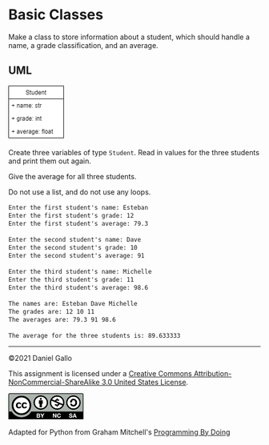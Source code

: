 # Basic Classes


Make a class to store information about a student, which should handle a name, a grade classification, and an average.

UML
---
![Student UML](examples/uml-student.png)

Create three variables of type `Student`. Read in values for the three students and print them out again.

Give the average for all three students.

Do not use a list, and do not use any loops.


```
Enter the first student's name: Esteban
Enter the first student's grade: 12
Enter the first student's average: 79.3

Enter the second student's name: Dave
Enter the second student's grade: 10
Enter the second student's average: 91

Enter the third student's name: Michelle
Enter the third student's grade: 11
Enter the third student's average: 98.6

The names are: Esteban Dave Michelle
The grades are: 12 10 11
The averages are: 79.3 91 98.6

The average for the three students is: 89.633333

```


---


©2021 Daniel Gallo


This assignment is licensed under a
[Creative Commons Attribution-NonCommercial-ShareAlike 3.0 United States License](https://creativecommons.org/licenses/by-nc-sa/3.0/us/deed.en_US).  

![Creative Commons License](images/by-nc-sa.png)





Adapted for Python from Graham Mitchell's [Programming By Doing](https://programmingbydoing.com/)